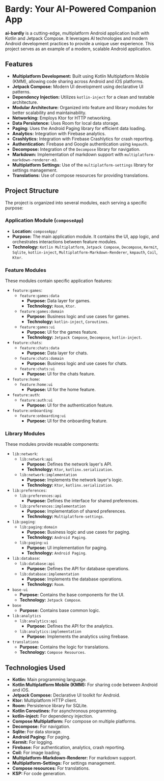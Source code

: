# Bardy: Your AI-Powered Companion App

**ai-bardly** is a cutting-edge, multiplatform Android application built with Kotlin and Jetpack
Compose. It leverages AI technologies and modern Android development practices to provide a unique
user experience. This project serves as an example of a modern, scalable Android application.

## Features

- **Multiplatform Development:** Built using Kotlin Multiplatform Mobile (KMM), allowing code
  sharing across Android and iOS platforms.
- **Jetpack Compose:** Modern UI development using declarative UI patterns.
- **Dependency Injection:** Utilizes `kotlin-inject` for a clean and testable architecture.
- **Modular Architecture:** Organized into feature and library modules for better scalability and
  maintainability.
- **Networking:** Employs Ktor for HTTP networking.
- **Data Persistence:** Uses Room for local data storage.
- **Paging:** Uses the Android Paging library for efficient data loading.
- **Analytics:** Integration with Firebase analytics.
- **Crashlytics:** Integration with Firebase Crashlytics for crash reporting.
- **Authentication:** Firebase and Google authentication using `kmpauth`.
- **Decompose:** Integration of the `Decompose` library for navigation.
- **Markdown:** Implementation of markdown support with `multiplatform-markdown-renderer-m3`.
- **Multiplatform Settings:** Use of the `multiplatform-settings` library for settings management.
- **Translations:** Use of compose resources for providing translations.

## Project Structure

The project is organized into several modules, each serving a specific purpose:

### Application Module (`composeApp`)

- **Location:** `composeApp/`
- **Purpose:** The main application module. It contains the UI, app logic, and orchestrates
  interactions between feature modules.
- **Technology:** `Kotlin Multiplatform`, `Jetpack Compose`, `Decompose`, `Kermit`, `Sqlite`,
  `kotlin-inject`, `Multiplatform-Markdown-Renderer`, `kmpauth`, `Coil`, `Ktor`.

### Feature Modules

These modules contain specific application features:

- `feature:games`:
    - `feature:games:data`
        - **Purpose:** Data layer for games.
        - **Technology:** `Room`, `Ktor`.
    - `feature:games:domain`
        - **Purpose:** Business logic and use cases for games.
        - **Technology:** `kotlin-inject`, `Coroutines`.
    - `feature:games:ui`
        - **Purpose:** UI for the games feature.
        - **Technology:** `Jetpack Compose`, `Decompose`, `kotlin-inject`.
- `feature:chats`:
    - `feature:chats:data`
        - **Purpose:** Data layer for chats.
    - `feature:chats:domain`
        - **Purpose:** Business logic and use cases for chats.
    - `feature:chats:ui`
        - **Purpose:** UI for the chats feature.
- `feature:home`:
    - `feature:home:ui`
        - **Purpose:** UI for the home feature.
- `feature:auth`:
    - `feature:auth:ui`
        - **Purpose:** UI for the authentication feature.
- `feature:onboarding`:
    - `feature:onboarding:ui`
        - **Purpose:** UI for the onboarding feature.

### Library Modules

These modules provide reusable components:

- `lib:network`:
    - `lib:network:api`
        - **Purpose:** Defines the network layer's API.
        - **Technology:** `Ktor`, `kotlinx.serialization`.
    - `lib:network:implementation`
        - **Purpose:** Implements the network layer's logic.
        - **Technology:** `Ktor`, `kotlinx.serialization`.
- `lib:preferences`:
    - `lib:preferences:api`
        - **Purpose:** Defines the interface for shared preferences.
    - `lib:preferences:implementation`
        - **Purpose:** Implementation of shared preferences.
        - **Technology:** `Multiplatform-settings`.
- `lib:paging`:
    - `lib:paging:domain`
        - **Purpose:** Business logic and use cases for paging.
        - **Technology:** `Android Paging`.
    - `lib:paging:ui`
        - **Purpose:** UI implementation for paging.
        - **Technology:** `Android Paging`.
- `lib:database`:
    - `lib:database:api`
        - **Purpose:** Defines the API for database operations.
    - `lib:database:implementation`
        - **Purpose:** Implements the database operations.
        - **Technology:** `Room`.
- `base-ui`
    - **Purpose:** Contains the base components for the UI.
    - **Technology:** `Jetpack Compose`.
- `base`
    - **Purpose:** Contains base common logic.
- `lib:analytics`
    - `lib:analytics:api`
        - **Purpose:** Defines the API for the analytics.
    - `lib:analytics:implementation`
        - **Purpose:** Implements the analytics using firebase.
- `translations`
    - **Purpose:** Contains the logic for translations.
    - **Technology:** `Compose Resources`.

## Technologies Used

- **Kotlin:** Main programming language.
- **Kotlin Multiplatform Mobile (KMM):** For sharing code between Android and iOS.
- **Jetpack Compose:** Declarative UI toolkit for Android.
- **Ktor:** Multiplatform HTTP client.
- **Room:** Persistence library for SQLite.
- **Kotlin Coroutines:** For asynchronous programming.
- **kotlin-inject:** For dependency injection.
- **Compose Multiplatform:** For compose on multiple platforms.
- **Decompose:** For navigation.
- **Sqlite:** For data storage.
- **Android Paging:** For paging.
- **Kermit:** For logging.
- **Firebase:** For authentication, analytics, crash reporting.
- **Coil:** For image loading.
- **Multiplatform-Markdown-Renderer:** For markdown support.
- **Multiplatform-Settings:** For settings management.
- **Compose resources:** For translations.
- **KSP:** For code generation.
